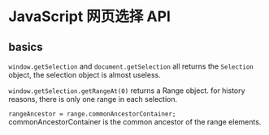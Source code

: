# JavaScript 网页选择 API

<!--
ID: cdaa7110-4db4-45ea-a55c-437091223798
Status: publish
Date: 2017-06-08T09:40:00
Modified: 2017-06-08T09:40:00
wp_id: 506
-->

## basics

`window.getSelection` and `document.getSelection` all returns the `Selection` object, the selection object is almost useless.

`window.getSelection.getRangeAt(0)` returns a Range object. for history reasons, there is only one range in each selection.

`rangeAncestor = range.commonAncestorContainer;` commonAncestorContainer is the common ancestor of the range elements.
